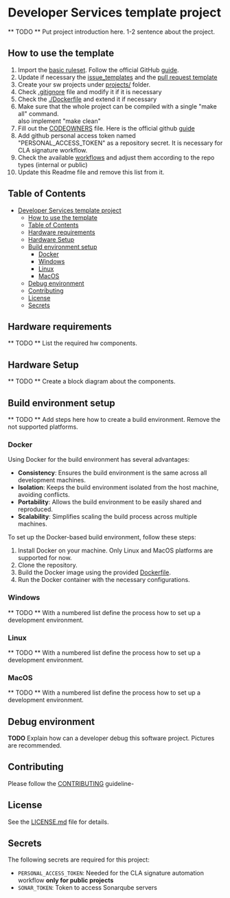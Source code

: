 # Developer Services template project
** TODO ** Put project introduction here. 1-2 sentence about the project.
## How to use the template
1. Import the [basic ruleset](https://github.com/SiliconLabsSoftware/devs-template/blob/main/.github/rulesets/Silabs-basic-public-ruleset.json). Follow the official GitHub [guide](https://docs.github.com/en/enterprise-cloud@latest/organizations/managing-organization-settings/managing-rulesets-for-repositories-in-your-organization#importing-a-ruleset).
2. Update if necessary the [issue_templates](.github/ISSUE_TEMPLATE/) and the [pull request template](./PULL_REQUEST_TEMPLATE.md)
3. Create your sw projects under [projects/](projects/) folder.
4. Check [.gitignore](.gitignore) file and modify it if it is necessary
5. Check the [./Dockerfile](./Dockerfile) and extend it if necessary
6. Make sure that the whole project can be compiled with a single "make all" command.  
   also implement "make clean"
7. Fill out the [CODEOWNERS](./.github/CODEOWNERS) file. Here is the official github [guide](https://docs.github.com/en/repositories/managing-your-repositorys-settings-and-features/customizing-your-repository/about-code-owners)
8. Add github personal access token named "PERSONAL_ACCESS_TOKEN" as a repository secret. It is necessary for CLA signature workflow.
9. Check the available [workflows](./.github/workflows) and adjust them according to the repo types (internal or public)
10. Update this Readme file and remove this list from it.

## Table of Contents
- [Developer Services template project](#developer-services-template-project)
  - [How to use the template](#how-to-use-the-template)
  - [Table of Contents](#table-of-contents)
  - [Hardware requirements](#hardware-requirements)
  - [Hardware Setup](#hardware-setup)
  - [Build environment setup](#build-environment-setup)
    - [Docker](#docker)
    - [Windows](#windows)
    - [Linux](#linux)
    - [MacOS](#macos)
  - [Debug environment](#debug-environment)
  - [Contributing](#contributing)
  - [License](#license)
  - [Secrets](#secrets)

## Hardware requirements
** TODO ** List the required hw components.

## Hardware Setup
** TODO ** Create a block diagram about the components.

## Build environment setup
** TODO ** Add steps here how to create a build environment. Remove the not supported platforms.
### Docker
Using Docker for the build environment has several advantages:
- **Consistency**: Ensures the build environment is the same across all development machines.
- **Isolation**: Keeps the build environment isolated from the host machine, avoiding conflicts.
- **Portability**: Allows the build environment to be easily shared and reproduced.
- **Scalability**: Simplifies scaling the build process across multiple machines.

To set up the Docker-based build environment, follow these steps:
1. Install Docker on your machine. Only Linux and MacOS platforms are supported for now.
2. Clone the repository.
3. Build the Docker image using the provided [Dockerfile](./.github/Dockerfile).
4. Run the Docker container with the necessary configurations.

### Windows
** TODO ** With a numbered list define the process how to set up a development environment.

### Linux
** TODO ** With a numbered list define the process how to set up a development environment.

### MacOS
** TODO ** With a numbered list define the process how to set up a development environment.

## Debug environment
**TODO**
Explain how can a developer debug this software project. Pictures are recommended.
## Contributing
Please follow the [CONTRIBUTING](./.github/CONTRIBUTING) guideline-

## License
See the [LICENSE.md](./LICENSE.md) file for details.

## Secrets
The following secrets are required for this project:
- `PERSONAL_ACCESS_TOKEN`: Needed for the CLA signature automation workflow **only for public projects**
- `SONAR_TOKEN`: Token to access Sonarqube servers
